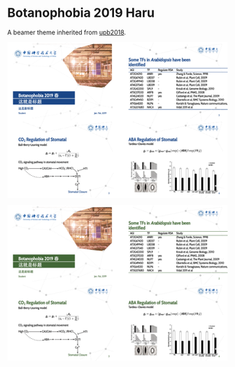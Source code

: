 # Botanophobia 2019 Haru
A beamer theme inherited from [upb2018](https://github.com/tux4ever42/latexBeamerTemplateUPB).

![preview](./figure/preview.png)

![previewGreen](./figure/previewGreen.png)